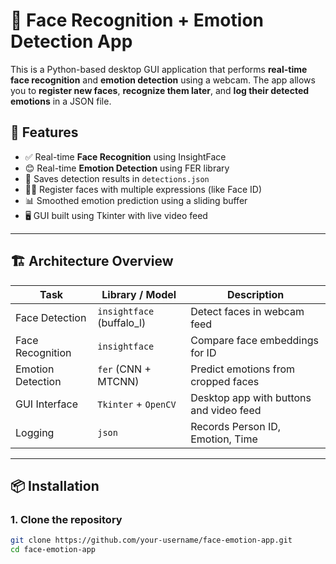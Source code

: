 # 🧠 Face Recognition + Emotion Detection App

This is a Python-based desktop GUI application that performs **real-time face recognition** and **emotion detection** using a webcam. The app allows you to **register new faces**, **recognize them later**, and **log their detected emotions** in a JSON file.

## 🚀 Features

- ✅ Real-time **Face Recognition** using InsightFace
- 😊 Real-time **Emotion Detection** using FER library
- 💾 Saves detection results in `detections.json`
- 🧍‍♂️ Register faces with multiple expressions (like Face ID)
- 📊 Smoothed emotion prediction using a sliding buffer
- 🖥️ GUI built using Tkinter with live video feed

---

## 🏗️ Architecture Overview

| Task                | Library / Model         | Description |
|---------------------|--------------------------|-------------|
| Face Detection      | `insightface` (buffalo_l) | Detect faces in webcam feed |
| Face Recognition    | `insightface`            | Compare face embeddings for ID |
| Emotion Detection   | `fer` (CNN + MTCNN)      | Predict emotions from cropped faces |
| GUI Interface       | `Tkinter` + `OpenCV`     | Desktop app with buttons and video feed |
| Logging             | `json`                   | Records Person ID, Emotion, Time |

---

## 📦 Installation

### 1. Clone the repository
```bash
git clone https://github.com/your-username/face-emotion-app.git
cd face-emotion-app
